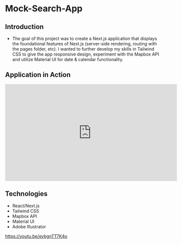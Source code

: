 # Mock-Search-App

## Introduction
  - The goal of this project was to create a Next.js application that displays the foundational features of Next.js (server-side  rendering, routing with the pages folder, etc). I wanted to further develop my skills in Tailwind CSS to give the app responsive design, experiment with the Mapbox API and utilize Material UI for date & calendar functionality. 

## Application in Action

<iframe width="560" height="315" src="https://www.youtube.com/embed/eybgnTT7K4o" title="YouTube video player" frameborder="0" allow="accelerometer; autoplay; clipboard-write; encrypted-media; gyroscope; picture-in-picture; web-share" allowfullscreen></iframe>

## Technologies
  - React/Next.js
  - Tailwind CSS
  - Mapbox API
  - Material UI
  - Adobe Illustrator

https://youtu.be/eybgnTT7K4o
